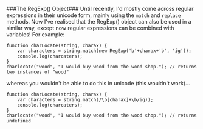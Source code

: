 ###The RegExp() Object###
Until recently, I'd mostly come across regular expressions in their unicode form, mainly using the ```match``` and ```replace``` methods.
Now I've realised that the RegExp() object can also be used in a similar way, except now regular expressions can be combined with variables!
For example:

````
function charLocate(string, charax) {
	var characters = string.match(new RegExp('b'+charax+'b', 'ig'));
	console.log(charcaters);
}
charlocate("wood", "I would buy wood from the wood shop."); // returns two instances of "wood"
````
whereas you wouldn't be able to do this in unicode (this wouldn't work)...
````
function charLocate(string, charax) {
	var characters = string.match(/\b[charax]+\b/ig));
	console.log(charcaters);
}
charlocate("wood", "I would buy wood from the wood shop."); // returns undefined
`````

